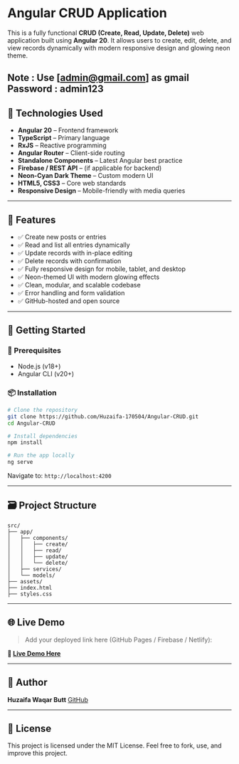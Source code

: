 
# Angular CRUD Application

This is a fully functional **CRUD (Create, Read, Update, Delete)** web application built using **Angular 20**. It allows users to create, edit, delete, and view records dynamically with modern responsive design and glowing neon theme.

Note : Use [admin@gmail.com] as gmail
Password : admin123
---

## 🔧 Technologies Used

- **Angular 20** – Frontend framework
- **TypeScript** – Primary language
- **RxJS** – Reactive programming
- **Angular Router** – Client-side routing
- **Standalone Components** – Latest Angular best practice
- **Firebase / REST API** – (if applicable for backend)
- **Neon-Cyan Dark Theme** – Custom modern UI
- **HTML5, CSS3** – Core web standards
- **Responsive Design** – Mobile-friendly with media queries

---

## 🎯 Features

- ✅ Create new posts or entries
- ✅ Read and list all entries dynamically
- ✅ Update records with in-place editing
- ✅ Delete records with confirmation
- ✅ Fully responsive design for mobile, tablet, and desktop
- ✅ Neon-themed UI with modern glowing effects
- ✅ Clean, modular, and scalable codebase
- ✅ Error handling and form validation
- ✅ GitHub-hosted and open source

---


## 🚀 Getting Started

### 🔨 Prerequisites

- Node.js (v18+)
- Angular CLI (v20+)

### 📦 Installation

```bash
# Clone the repository
git clone https://github.com/Huzaifa-170504/Angular-CRUD.git
cd Angular-CRUD

# Install dependencies
npm install

# Run the app locally
ng serve
````

Navigate to: `http://localhost:4200`

---

## 🗃 Project Structure

```
src/
├── app/
│   ├── components/
│   │   ├── create/
│   │   ├── read/
│   │   ├── update/
│   │   └── delete/
│   ├── services/
│   └── models/
├── assets/
├── index.html
├── styles.css
```

---

## 🌐 Live Demo

> Add your deployed link here (GitHub Pages / Firebase / Netlify):

**🔗 [Live Demo Here](https://huzaifa-170504.github.io/Angular-CRUD/)**

---

## 👤 Author

**Huzaifa Waqar Butt**
[GitHub](https://github.com/Huzaifa-170504)

---

## 📄 License

This project is licensed under the MIT License.
Feel free to fork, use, and improve this project.


